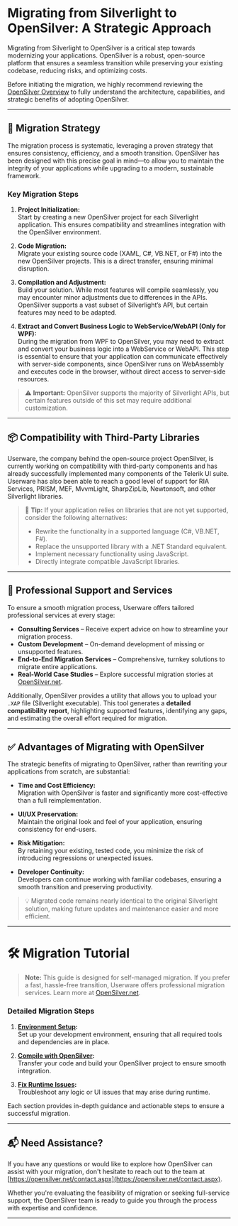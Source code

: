 ﻿
# Migrating from Silverlight to OpenSilver: A Strategic Approach

Migrating from Silverlight to OpenSilver is a critical step towards modernizing your applications. OpenSilver is a robust, open-source platform that ensures a seamless transition while preserving your existing codebase, reducing risks, and optimizing costs.

Before initiating the migration, we highly recommend reviewing the [OpenSilver Overview](../general/overview.md) to fully understand the architecture, capabilities, and strategic benefits of adopting OpenSilver.

---

## 🔄 Migration Strategy

The migration process is systematic, leveraging a proven strategy that ensures consistency, efficiency, and a smooth transition. OpenSilver has been designed with this precise goal in mind—to allow you to maintain the integrity of your applications while upgrading to a modern, sustainable framework.

### **Key Migration Steps**

1. **Project Initialization:**  
   Start by creating a new OpenSilver project for each Silverlight application. This ensures compatibility and streamlines integration with the OpenSilver environment.

2. **Code Migration:**  
   Migrate your existing source code (XAML, C#, VB.NET, or F#) into the new OpenSilver projects. This is a direct transfer, ensuring minimal disruption.

3. **Compilation and Adjustment:**  
   Build your solution. While most features will compile seamlessly, you may encounter minor adjustments due to differences in the APIs. OpenSilver supports a vast subset of Silverlight’s API, but certain features may need to be adapted.
 
4. **Extract and Convert Business Logic to WebService/WebAPI (Only for WPF):**  
   During the migration from WPF to OpenSilver, you may need to extract and convert your business logic into a WebService or WebAPI. This step is essential to ensure that your application can communicate effectively with server-side components, since OpenSilver runs on WebAssembly and executes code in the browser, without direct access to server-side resources.

 

> ⚠️ **Important:** OpenSilver supports the majority of Silverlight APIs, but certain features outside of this set may require additional customization.

---

## 📦 Compatibility with Third-Party Libraries

Userware, the company behind the open-source project OpenSilver, is currently working on compatibility with third-party components and has already successfully implemented many components of the Telerik UI suite. Userware has also been able to reach a good level of support for RIA Services, PRISM, MEF, MvvmLight, SharpZipLib, Newtonsoft, and other Silverlight libraries.

> 🧩 **Tip:** If your application relies on libraries that are not yet supported, consider the following alternatives:
> - Rewrite the functionality in a supported language (C#, VB.NET, F#).
> - Replace the unsupported library with a .NET Standard equivalent.
> - Implement necessary functionality using JavaScript.
> - Directly integrate compatible JavaScript libraries.

---

## 🤝 Professional Support and Services

To ensure a smooth migration process, Userware offers tailored professional services at every stage:

- **Consulting Services** – Receive expert advice on how to streamline your migration process.
- **Custom Development** – On-demand development of missing or unsupported features.
- **End-to-End Migration Services** – Comprehensive, turnkey solutions to migrate entire applications.
- **Real-World Case Studies** – Explore successful migration stories at [OpenSilver.net](https://opensilver.net).

Additionally, OpenSilver provides a utility that allows you to upload your `.XAP` file (Silverlight executable). This tool generates a **detailed compatibility report**, highlighting supported features, identifying any gaps, and estimating the overall effort required for migration.

---

## ✅ Advantages of Migrating with OpenSilver

The strategic benefits of migrating to OpenSilver, rather than rewriting your applications from scratch, are substantial:

- **Time and Cost Efficiency:**  
  Migration with OpenSilver is faster and significantly more cost-effective than a full reimplementation.

- **UI/UX Preservation:**  
  Maintain the original look and feel of your application, ensuring consistency for end-users.

- **Risk Mitigation:**  
  By retaining your existing, tested code, you minimize the risk of introducing regressions or unexpected issues.

- **Developer Continuity:**  
  Developers can continue working with familiar codebases, ensuring a smooth transition and preserving productivity.

> 💡 Migrated code remains nearly identical to the original Silverlight solution, making future updates and maintenance easier and more efficient.

---

# 🛠 Migration Tutorial

> **Note:** This guide is designed for self-managed migration. If you prefer a fast, hassle-free transition, Userware offers professional migration services. Learn more at [OpenSilver.net](https://opensilver.net).

### Detailed Migration Steps

1. **[Environment Setup](environment-setup.md):**  
   Set up your development environment, ensuring that all required tools and dependencies are in place.

2. **[Compile with OpenSilver](compile-with-opensilver.md):**  
   Transfer your code and build your OpenSilver project to ensure smooth integration.

3. **[Fix Runtime Issues](fix-runtime-issues.md):**  
   Troubleshoot any logic or UI issues that may arise during runtime.

Each section provides in-depth guidance and actionable steps to ensure a successful migration.

---

## 📬 Need Assistance?

If you have any questions or would like to explore how OpenSilver can assist with your migration, don't hesitate to reach out to the team at [https://opensilver.net/contact.aspx](https://opensilver.net/contact.aspx).

Whether you're evaluating the feasibility of migration or seeking full-service support, the OpenSilver team is ready to guide you through the process with expertise and confidence.

---
